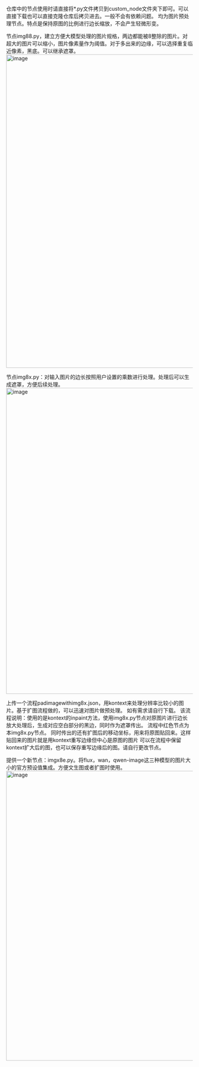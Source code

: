 仓库中的节点使用时请直接将*.py文件拷贝到custom_node文件夹下即可。可以直接下载也可以直接克隆仓库后拷贝进去。一般不会有依赖问题。
均为图片预处理节点。特点是保持原图的比例进行边长缩放，不会产生轻微形变。

节点img88.py，建立方便大模型处理的图片规格，两边都能被8整除的图片。对超大的图片可以缩小，图片像素量作为阈值。对于多出来的边缘，可以选择重复临近像素，黑底。可以继承遮罩。
<img width="1477" height="846" alt="image" src="https://github.com/user-attachments/assets/53e8e11d-adf5-4d6b-b706-d851af0b250d" />


节点img8x.py：对输入图片的边长按照用户设置的乘数进行处理。处理后可以生成遮罩，方便后续处理。
<img width="1608" height="826" alt="image" src="https://github.com/user-attachments/assets/1d0b697a-1690-46ad-ba2b-8239c00f3ad7" />

上传一个流程padimagewithimg8x.json，用kontext来处理分辨率比较小的图片。基于扩图流程做的，可以迅速对图片做预处理。
如有需求请自行下载。
该流程说明：使用的是kontext的inpaint方法，使用img8x.py节点对原图片进行边长放大处理后，生成对应空白部分的黑边，同时作为遮罩传出。
流程中红色节点为本img8x.py节点。
同时传出的还有扩图后的移动坐标，用来将原图贴回来。这样贴回来的图片就是用kontext重写边缘但中心是原图的图片
可以在流程中保留kontext扩大后的图，也可以保存重写边缘后的图。请自行更改节点。

提供一个新节点：imgx8e.py。将flux，wan，qwen-image这三种模型的图片大小的官方预设值集成。方便文生图或者扩图时使用。
<img width="1179" height="782" alt="image" src="https://github.com/user-attachments/assets/a12e8526-1914-46d8-ac0a-374f43ec3b11" />
